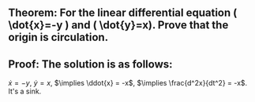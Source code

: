 ## Theorem: For the linear differential equation \( \dot{x}=-y \) and \( \dot{y}=x). Prove that the origin is circulation.


## Proof: The solution is as follows:
$\dot{x} = - y$, $\dot{y} = x$,
$\implies \ddot{x} = -x$,
$\implies \frac{d^2x}{dt^2} = -x$. It's a sink. 

